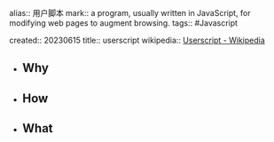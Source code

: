 alias:: 用户脚本
mark:: a program, usually written in JavaScript, for modifying web pages to augment browsing.
tags:: #Javascript 

created:: 20230615
title:: userscript
wikipedia:: [Userscript - Wikipedia](https://en.wikipedia.org/wiki/Userscript)

- ## Why
- ## How
- ## What